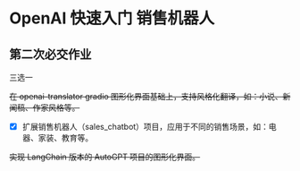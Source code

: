 # OpenAI 快速入门 销售机器人

## 第二次必交作业

三选一

~~在 openai-translator gradio 图形化界面基础上，支持风格化翻译，如：小说、新闻稿、作家风格等。~~

- [x] 扩展销售机器人（sales_chatbot）项目，应用于不同的销售场景，如：电器、家装、教育等。

~~实现 LangChain 版本的 AutoGPT 项目的图形化界面。~~


